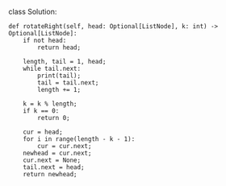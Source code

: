 
class Solution:

    def rotateRight(self, head: Optional[ListNode], k: int) -> Optional[ListNode]:
        if not head:
            return head;
        
        length, tail = 1, head;
        while tail.next:
            print(tail);
            tail = tail.next;
            length += 1;
        
        k = k % length;
        if k == 0:
            return 0;
        
        cur = head;
        for i in range(length - k - 1):
            cur = cur.next;
        newhead = cur.next;
        cur.next = None;
        tail.next = head;
        return newhead;
